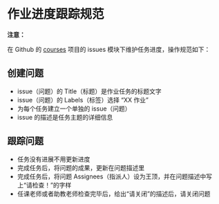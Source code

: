 # 作业进度跟踪规范

**注意：**

在 Github 的 [courses](https://github.com/wangding/courses/issues) 项目的 issues 模块下维护任务进度，操作规范如下：

## 创建问题

- issue（问题）的 Title（标题）是作业任务的标题文字 
- issue（问题）的 Labels（标签）选择 “XX 作业”
- 为每个任务建立一个单独的 issue（问题）
- issue 的描述是任务主题的详细信息

## 跟踪问题

- 任务没有进展不用更新进度
- 完成任务后，将问题的成果，更新在问题描述里
- 完成任务后，将问题 Assignees（指派人）设为王顶，并在问题描述中写上“请检查！”的字样
- 任课老师或者助教老师检查完毕后，给出“请关闭”的描述后，请关闭问题

